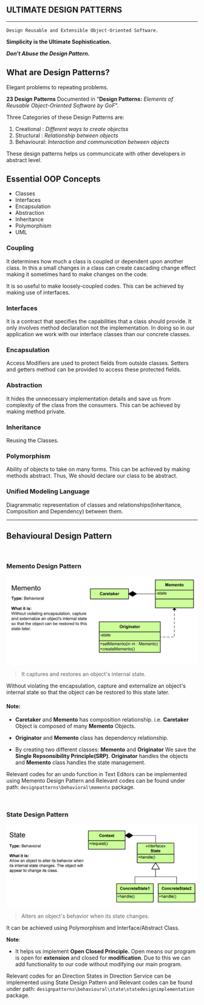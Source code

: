 ## ULTIMATE DESIGN PATTERNS
---
``` 
Design Reusable and Extensible Object-Oriented Software.
``` 

**Simplicity is the Ultimate Sophistication.**

***Don't Abuse the Design Pattern.***

## What are Design Patterns?

Elegant problems to repeating problems.

**23 Design Patterns** Documented in "**Design Patterns:** *Elements of Reusable Object-Oriented Software by GoF*".

Three Categories of these Design Patterns are:
1. Creational : *Different ways to create objectss*
2. Structural : *Relationship between objects*
3. Behavioural: *Interaction and communication between objects*

These design patterns helps us communcicate with other developers in abstract level.

## Essential OOP Concepts

- Classes 
- Interfaces
- Encapsulation
- Abstraction
- Inheritance 
- Polymorphism
- UML

### Coupling

It determines how much a class is coupled or dependent upon another class. In this a small changes in a class can create cascading change effect making it sometimes hard to make changes on the code.

It is so useful to make loosely-coupled codes. This can be achieved by making use of interfaces.

### Interfaces
It is a contract that specifies the capabilities that a class should provide. It only involves method declaration not the implementation. In doing so in our application we work with our interface classes than our concrete classes.

### Encapsulation
Access Modifiers are used to protect fields from outside classes. Setters and getters method can be provided to access these protected fields.

### Abstraction
It hides the unnecessary implementation details and save us from complexity of the class from the consumers. This can be achieved by making method private.

### Inheritance
Reusing the Classes.

### Polymorphism
Ability of objects to take on many forms. This can be achieved by making methods abstract. Thus, We should declare our class to be abstract.

### Unified Modeling Language
Diagrammatic representation of classes and relationships(Inheritance, Composition and Dependency) between them.

---

## Behavioural Design Pattern

<br>

### Memento Design Pattern

![Memento Design Pattern](assets/MementoUML.jpg)

> It captures and restores an object's internal state.

Without violating the encapsulation, capture and externalize an object's internal state so that the object can be restored to this state later.

#### Note:

- **Caretaker** and **Memento** has composition relationship. 
i.e. **Caretaker** Object is composed of many **Memento** Objects.

- **Originator** and **Memento** class has dependency relationship. 

- By creating two different classes: **Memento** and **Originator** We save the **Single Repsonsibility Principle(SRP)**. 
**Originator** handles the objects and **Memento** class handles the state management.

Relevant codes for an undo function in Text Editors can be implemented using Memento Design Pattern and Relevant codes can be found under path: `designpatterns\behavioral\memento` package.

<br>

### State Design Pattern

![State Design Pattern](assets/StateUML.jpg)

> Alters an object's behavior when its state changes.

It can be achieved using Polymorphism and Interface/Abstract Class.

**Note**:
- It helps us implement **Open Closed Principle.** Open means our program is open for **extension** and closed for **modification**. Due to this we can add functionality to our code without modifying our main program.

Relevant codes for an Direction States in Direction Service can be implemented using State Design Pattern and Relevant codes can be found under path: `designpatterns\behavioural\state\statedesignimplementation` package.
